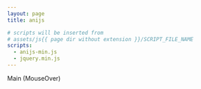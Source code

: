 ```yaml
---
layout: page
title: anijs

# scripts will be inserted from
# assets/js{{ page dir without extension }}/SCRIPT_FILE_NAME
scripts:
  - anijs-min.js
  - jquery.min.js
---
```


<div id="main" data-anijs="if: mouseover, do: swing animated">
    Main (MouseOver)
</div>

